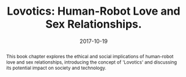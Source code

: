 ---
title: "Lovotics: Human-Robot Love and Sex Relationships."
date: 2017-10-19
link: "https://academic.oup.com/book/2320"
publication_type: book and chapters
picture: "/images/uploads/Robot-Ethics-2-0-From-Autonomous-Cars-to-Artificial-Intelligence-Hardcover.jpg"
authors: "Adrian David Cheok, Kasun Karunanayaka, Emma Yann Zhang"
journal: "Robot Ethics: From Autonomous Cars to Artificial Intelligence,(Eds P Lin, K Abney, R Jenkins), 193-220. Oxford University Press."
abstract: "This book chapter explores the ethical and social implications of human-robot love and sex relationships, introducing the concept of 'Lovotics' and discussing its potential impact on society and technology."
doi: "https://doi.org/10.1093/oso/9780190652951.001.0001"
draft: false
---
